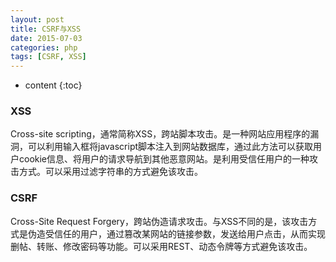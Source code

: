 ```yaml
---
layout: post
title: CSRF与XSS
date: 2015-07-03
categories: php
tags: [CSRF, XSS]
---
```


* content
{:toc}

### XSS

Cross-site scripting，通常简称XSS，跨站脚本攻击。是一种网站应用程序的漏洞，可以利用输入框将javascript脚本注入到网站数据库，通过此方法可以获取用户cookie信息、将用户的请求导航到其他恶意网站。是利用受信任用户的一种攻击方式。可以采用过滤字符串的方式避免该攻击。

### CSRF

Cross-Site Request Forgery，跨站伪造请求攻击。与XSS不同的是，该攻击方式是伪造受信任的用户，通过篡改某网站的链接参数，发送给用户点击，从而实现删帖、转账、修改密码等功能。可以采用REST、动态令牌等方式避免该攻击。
